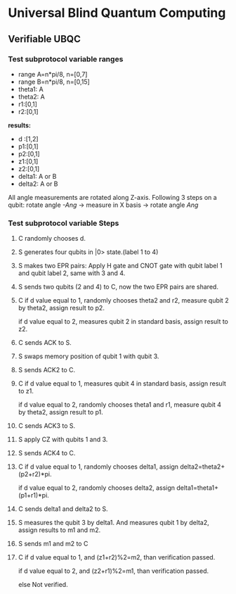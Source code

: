 # Universal Blind Quantum Computing

## Verifiable UBQC


### Test subprotocol variable ranges
- range A=n*pi/8, n=[0,7]
- range B=n*pi/8, n=[0,15]
- theta1: A
- theta2: A
- r1:[0,1]
- r2:[0,1]

**results:**
- d :[1,2]
- p1:[0,1]
- p2:[0,1]
- z1:[0,1]
- z2:[0,1]
- delta1: A or B
- delta2: A or B

All angle measurements are rotated along Z-axis. Following 3 steps on a qubit:
rotate angle *-Ang* -> measure in X basis -> rotate angle *Ang*

### Test subprotocol variable Steps

 1. C randomly chooses d.
 2. S generates four qubits in |0> state.(label 1 to 4)
 3. S makes two EPR pairs: Apply H gate and CNOT gate with qubit label 1 and qubit label 2, same with 3 and 4.
 4. S sends two qubits (2 and 4) to C, now the two EPR pairs are shared.
 5. C if d value equal to 1, randomly chooses theta2 and r2, measure qubit 2 by theta2, assign result to p2.
 
      if d value equal to 2, measures qubit 2 in standard basis, assign result to z2.
 6. C sends ACK to S.
 7. S swaps memory position of qubit 1 with qubit 3.
 8. S sends ACK2 to C.
 9. C if d value equal to 1, measures qubit 4 in standard basis, assign result to z1.
 
      if d value equal to 2, randomly chooses theta1 and r1, measure qubit 4 by theta2, assign result to p1.
10. C sends ACK3 to S.
11. S apply CZ with qubits 1 and 3.
12. S sends ACK4 to C.
13. C if d value equal to 1, randomly chooses delta1, assign delta2=theta2+(p2+r2)*pi.

      if d value equal to 2, randomly chooses delta2, assign delta1=theta1+(p1+r1)*pi.
14. C sends delta1 and delta2 to S.
15. S measures the qubit 3 by delta1. And measures qubit 1 by delta2, assign results to m1 and m2.
16. S sends m1 and m2 to C
17. C if d value equal to 1, and (z1+r2)%2=m2, than verification passed.

      if d value equal to 2, and (z2+r1)%2=m1, than verification passed.
      
      else Not verified.
